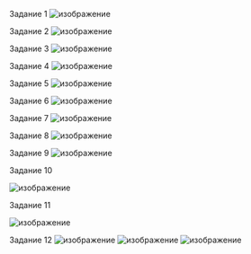 Задание 1
![изображение](https://github.com/Leturgone/PythonWorks_2/assets/145966860/5d0ea5eb-b503-4c72-a9e9-8979e782dc79)

Задание 2
![изображение](https://github.com/Leturgone/PythonWorks_2/assets/145966860/d48cd2cc-6499-4ade-b1a6-ec298012b8c7)

Задание 3
![изображение](https://github.com/Leturgone/PythonWorks_2/assets/145966860/eddb3317-b81c-49e0-9af2-60673786eae8)

Задание 4
![изображение](https://github.com/Leturgone/PythonWorks_2/assets/145966860/c40a6632-195d-4b00-a600-c8c94560ec8d)

Задание 5
![изображение](https://github.com/Leturgone/PythonWorks_2/assets/145966860/ffc4ec36-3d50-4962-a830-d4ddc3fb4270)

Задание 6
![изображение](https://github.com/Leturgone/PythonWorks_2/assets/145966860/e13ab809-0e04-494c-a472-f412e900b0d9)

Задание 7
![изображение](https://github.com/Leturgone/PythonWorks_2/assets/145966860/edf23e93-14b7-494a-a52f-01a1524b5e12)

Задание 8
![изображение](https://github.com/Leturgone/PythonWorks_2/assets/145966860/35b07c12-0dcf-49c1-881c-07d01a9ddf38)

Задание 9
![изображение](https://github.com/Leturgone/PythonWorks_2/assets/145966860/87918f60-38f0-4ee2-bfd7-7018a96a5c1b)

Задание 10

![изображение](https://github.com/Leturgone/PythonWorks_2/assets/145966860/715bcae8-5b5c-452a-8267-19fc97f29f45)

Задание 11

![изображение](https://github.com/Leturgone/PythonWorks_2/assets/145966860/16cabdc8-8d69-41d7-bed1-2d7e835b6106)

Задание 12
![изображение](https://github.com/Leturgone/PythonWorks_2/assets/145966860/c40a166c-08f5-49a4-a56d-359c2274d53d)
![изображение](https://github.com/Leturgone/PythonWorks_2/assets/145966860/d5f3417c-7831-49bb-8f70-02dbc131c7d6)
![изображение](https://github.com/Leturgone/PythonWorks_2/assets/145966860/a84947cd-f07a-4c4d-88cf-063a3b552e8e)



